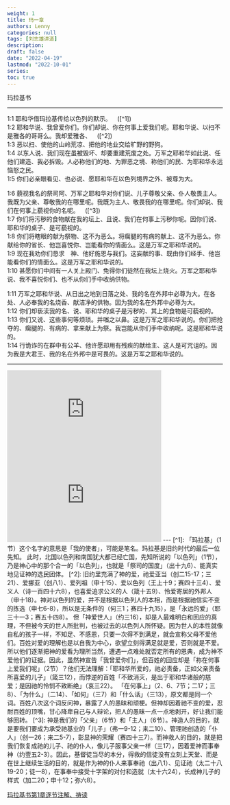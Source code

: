 ```yaml
---
weight: 1
title: 玛一章
authors: Lenny
categories: null
tags: [刘志雄讲道]
description: 
draft: false
date: "2022-04-19"
lastmod: "2022-10-01"
series:
toc: true
---
```

玛拉基书

<!--more-->
---
1:1 耶和华借玛拉基传给以色列的默示。&emsp;([^1])   
1:2 耶和华说、我曾爱你们。你们却说、你在何事上爱我们呢。耶和华说、以扫不是雅各的哥哥么。我却爱雅各、&emsp;([^2])  
1:3 恶以扫、使他的山岭荒凉、把他的地业交给旷野的野狗。  
1:4 以东人说、我们现在虽被毁坏、却要重建荒废之处。万军之耶和华如此说、任他们建造、我必拆毁。人必称他们的地、为罪恶之境、称他们的民、为耶和华永远恼怒之民。  
1:5 你们必亲眼看见、也必说、愿耶和华在以色列境界之外、被尊为大。    

1:6 藐视我名的祭司阿、万军之耶和华对你们说、儿子尊敬父亲、仆人敬畏主人。我既为父亲、尊敬我的在哪里呢。我既为主人、敬畏我的在哪里呢。你们却说、我们在何事上藐视你的名呢。&emsp;([^3])  
1:7 你们将污秽的食物献在我的坛上、且说、我们在何事上污秽你呢。因你们说、耶和华的桌子、是可藐视的。  
1:8 你们将瞎眼的献为祭物、这不为恶么。将瘸腿的有病的献上、这不为恶么。你献给你的省长、他岂喜悦你、岂能看你的情面么。这是万军之耶和华说的。  
1:9 现在我劝你们恳求　神、他好施恩与我们。这妄献的事、既由你们经手、他岂能看你们的情面么。这是万军之耶和华说的。  
1:10 甚愿你们中间有一人关上殿门、免得你们徒然在我坛上烧火。万军之耶和华说、我不喜悦你们、也不从你们手中收纳供物。  

1:11 万军之耶和华说、从日出之地到日落之处、我的名在外邦中必尊为大。在各处、人必奉我的名烧香、献洁净的供物。因为我的名在外邦中必尊为大。  
1:12 你们却亵渎我的名、说、耶和华的桌子是污秽的、其上的食物是可藐视的。  
1:13 你们又说、这些事何等烦琐。并嗤之以鼻。这是万军之耶和华说的。你们把抢夺的、瘸腿的、有病的、拿来献上为祭。我岂能从你们手中收纳呢。这是耶和华说的。  
1:14 行诡诈的在群中有公羊、他许愿却用有残疾的献给主、这人是可咒诅的。因为我是大君王、我的名在外邦中是可畏的。这是万军之耶和华说的。  

---
<iframe width="360" height="200" src="https://www.youtube.com/embed/Dt45gHJqJIA" title="01 玛拉基书 1：1 耶和华话语的负担 刘志雄" frameborder="0" allow="accelerometer; autoplay; clipboard-write; encrypted-media; gyroscope; picture-in-picture" allowfullscreen class = "center"></iframe>

<br>  
<iframe width="360" height="200" src="https://www.youtube.com/embed/luTZSYBi3lE" title="2022年09月25日 BCTC教会：鸡同鸭讲（玛拉基书1:2-5） 刘志雄" frameborder="0" allow="accelerometer; autoplay; clipboard-write; encrypted-media; gyroscope; picture-in-picture" allowfullscreen></iframe>
---
[^1]: 「玛拉基」（1节）这个名字的意思是「我的使者」，可能是笔名。玛拉基是旧约时代的最后一位先知。  
此时，北国以色列和南国犹大都已经亡国，先知所说的「以色列」（1节），乃是神心中的那个合一的「以色列」，也就是「祭司的国度」（出十九6）、能真实地见证神的选民团体。  
[^2]: 旧约里充满了神的爱，祂爱亚当（创二15-17；三21）、爱挪亚（创八1）、爱列祖（申十15）、爱以色列（王上十9；赛四十三4）、爱义人（诗一百四十六8），也喜爱追求公义的人（箴十五9）、怜爱寄居的外邦人（申十18）。神对以色列的爱，并不是根据以色列人的本相，而是根据祂信实不变的拣选（申七6-8），所以是无条件的（何三1；赛四十九15），是「永远的爱」（耶三十一3；赛五十四8）。  
但「神爱世人」（约三16），却是人最难明白和回应的真理，不但被今天的世人所批判，也被过去的以色列人所怀疑。因为世人的本性就像自私的孩子一样，不知足、不感恩，只要一次得不到满足，就会宣称父母不爱他们。百姓对爱的理解也是以自我为中心，欲望立刻得满足就是爱，否则就是不爱。所以他们逐渐把神的爱看为理所当然，遭遇一点难处就否定所有的恩典，成为神不爱他们的证据。因此，虽然神宣告「我曾爱你们」，但百姓的回应却是「祢在何事上爱我们呢」（2节）？他们无法理解：「耶和华所爱的，祂必责备，正如父亲责备所喜爱的儿子」（箴三12），而悖逆的百姓「不致消灭，是出于耶和华诸般的慈爱；是因祂的怜悯不致断绝」（哀三22）。  
「在何事上」（2、6、7节；二17；三8）、「为什么」（二14）、「如何」（三7）和「什么话」（三13），原文都是同一个词。百姓八次这个词反问神，暴露了人的愚昧和顽梗。但神却因着祂不变的爱，忍耐百姓的顶嘴，甘心降卑自己与人辩论，把人的愚昧一点一点地剥开，好让我们能够回转。  
[^3]: 神是我们的「父亲」（6节）和「主人」（6节）。神造人的目的，就是要我们要成为承受祂基业的「儿子」（弗一9-12；来二10）、管理祂创造的「仆人」（创一26；来二5-7），彰显神的荣耀（赛四十三7）。而神救人的目的，就是把我们恢复成祂的儿子、祂的仆人，像儿子服事父亲一样（三17），因着爱神而事奉神（约壹五2-3）。因此，基督徒当尽的本分，得救的信徒没有立刻上天堂、而是在世上继续生活的目的，就是作为神的仆人来事奉祂（出八1）、见证祂（太二十八19-20；徒一8），在事奉中接受十字架的对付和造就（太十六24），长成神儿子的样式（加二20；申十12；弥六8）。  

[玛拉基书第1章逐节注解、祷读](https://cmcbiblereading.com/2016/11/02/%e7%8e%9b%e6%8b%89%e5%9f%ba%e4%b9%a6%e7%ac%ac1%e7%ab%a0%e9%80%90%e8%8a%82%e6%b3%a8%e8%a7%a3%e3%80%81%e7%a5%b7%e8%af%bb/)